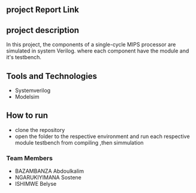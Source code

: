 ## project Report Link

## project description
In this project, the components of a single-cycle MIPS processor are simulated in system Verilog. where each component have the module and it's testbench.

## Tools and Technologies

- Systemverilog
- Modelsim 

## How to run

- clone the repository
- open the folder to the respective environment and run each respective module testbench from compiling ,then simmulation

### Team Members
 - BAZAMBANZA Abdoulkalim 
 - NGARUKIYIMANA Sostene
 - ISHIMWE Belyse